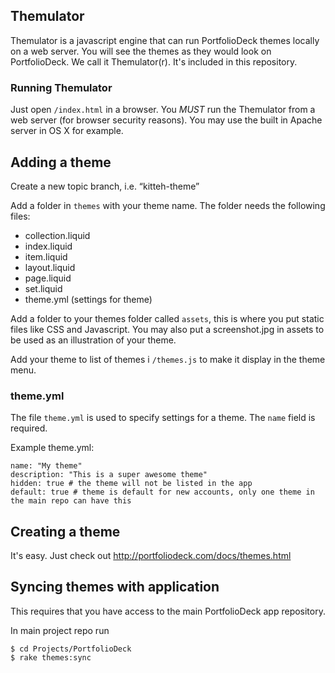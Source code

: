 ## Themulator

Themulator is a javascript engine that can run 
PortfolioDeck themes locally on a web server. You will see the themes as they would look 
on PortfolioDeck. We call it Themulator(r). It's included in this repository.


### Running Themulator

Just open `/index.html` in a browser. You *MUST* run the Themulator from a web server (for browser security reasons). 
You may use the built in Apache server in OS X for example.


## Adding a theme

Create a new topic branch, i.e. “kitteh-theme”

Add a folder in `themes` with your theme name. The folder needs the following files:

* collection.liquid
* index.liquid
* item.liquid
* layout.liquid
* page.liquid
* set.liquid
* theme.yml (settings for theme)

Add a folder to your themes folder called `assets`, this is where you put static files like CSS and Javascript. 
You may also put a screenshot.jpg in assets to be used as an illustration of your theme.

Add your theme to list of themes i `/themes.js` to make it display in the theme menu.


### theme.yml

The file `theme.yml` is used to specify settings for a theme. The `name` field is required.

Example theme.yml:

	name: "My theme"
	description: "This is a super awesome theme"
	hidden: true # the theme will not be listed in the app
	default: true # theme is default for new accounts, only one theme in the main repo can have this
	

## Creating a theme

It's easy. Just check out http://portfoliodeck.com/docs/themes.html


## Syncing themes with application

This requires that you have access to the main PortfolioDeck app repository.

In main project repo run

	$ cd Projects/PortfolioDeck
	$ rake themes:sync